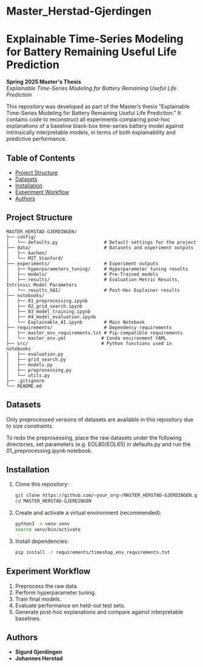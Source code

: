 # Master_Herstad-Gjerdingen


# Explainable Time-Series Modeling for Battery Remaining Useful Life Prediction

**Spring 2025 Master's Thesis**  
*Explainable Time-Series Modeling for Battery Remaining Useful Life Prediction*

This repository was developed as part of the Master’s thesis “Explainable Time-Series Modeling for Battery Remaining Useful Life Prediction.” It contains code to reconstruct all experiments comparing post-hoc explanations of a baseline black-box time-series battery model against intrinsically interpretable models, in terms of both explainability and predictive performance.

## Table of Contents

- [Project Structure](#project-structure)  
- [Datasets](#datasets)  
- [Installation](#installation)  
- [Experiment Workflow](#experiment-workflow)  
- [Authors](#authors)  

## Project Structure

```text
MASTER_HERSTAD-GJERDINGEN/
├── config/                         
│   └── defaults.py                 # Default settings for the project
├── data/                           # Datasets and experiment outputs
│   ├── Aachen/                     
│   └── MIT_Stanford/               
├── experiments/                    # Experiment outputs
│   ├── hyperparameters_tuning/     # Hyperparameter tuning results
│   ├── models/                     # Pre-Trained models
│   ├── results/                    # Evaluation Metric Results, Intrinsic Model Parameters
│   └── results_XAI/                # Post-Hoc Explainer results
├── notebooks/                      
│   ├── 01_preprocessing.ipynb      
│   ├── 02_grid_search.ipynb        
│   ├── 03_model_training.ipynb     
│   ├── 04_model_evaluation.ipynb   
│   └── Explainable_AI.ipynb        # Main Notebook
├── requirements/                   # Dependency requirements
│   ├── master_env_requirements.txt # Pip-compatible requirements
│   └── master_env.yml             # Conda environment YAML
├── src/                           # Python functions used in notebooks
│   ├── evaluation.py               
│   ├── grid_search.py              
│   ├── models.py                   
│   ├── preprocessing.py            
│   └── utils.py                    
├── .gitignore                      
└── README.md                       
```

## Datasets

Only preprocessed versions of datasets are available in this repository due to size constraints.

To redo the preprosessing, place the raw datasets under the following directories, set parameters (e.g. EOL80/EOL65) in defaults.py and run the 01_preprocessing.ipynb notebook.


## Installation

1. Clone this repository:  
   ```bash
   git clone https://github.com/<your_org>/MASTER_HERSTAD-GJERDINGEN.git
   cd MASTER_HERSTAD-GJERDINGEN
   ```
2. Create and activate a virtual environment (recommended):  
   ```bash
   python3 -m venv venv
   source venv/bin/activate
   ```
3. Install dependencies:  
   ```bash
   pip install -r requirements/timeshap_env_requirements.txt
   ```

## Experiment Workflow

1. Preprocess the raw data.  
2. Perform hyperparameter tuning.  
3. Train final models.  
4. Evaluate performance on held-out test sets.  
5. Generate post-hoc explanations and compare against interpretable baselines.

## Authors

- **Sigurd Gjerdingen**
- **Johannes Herstad**
